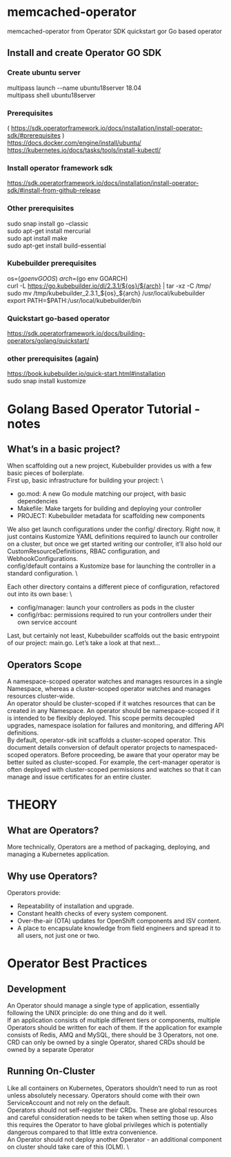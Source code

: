 # memcached-operator
memcached-operator from Operator SDK quickstart gor Go based operator

## Install and create Operator GO SDK

### Create ubuntu server
multipass launch --name ubuntu18server 18.04 \
multipass shell ubuntu18server

### Prerequisites
( https://sdk.operatorframework.io/docs/installation/install-operator-sdk/#prerequisites ) \
https://docs.docker.com/engine/install/ubuntu/ \
https://kubernetes.io/docs/tasks/tools/install-kubectl/

### Install operator framework sdk
https://sdk.operatorframework.io/docs/installation/install-operator-sdk/#install-from-github-release

### Other prerequisites
sudo snap install go –classic \
sudo apt-get install mercurial \
sudo apt install make \
sudo apt-get install build-essential

### Kubebuilder prerequisites
os=$(go env GOOS) \
arch=$(go env GOARCH) \
curl -L https://go.kubebuilder.io/dl/2.3.1/${os}/${arch} | tar -xz -C /tmp/ \
sudo mv /tmp/kubebuilder_2.3.1_${os}_${arch} /usr/local/kubebuilder \
export PATH=$PATH:/usr/local/kubebuilder/bin

### Quickstart go-based operator
https://sdk.operatorframework.io/docs/building-operators/golang/quickstart/

### other prerequisites (again)
https://book.kubebuilder.io/quick-start.html#installation \
sudo snap install kustomize

# Golang Based Operator Tutorial - notes

## What’s in a basic project?

When scaffolding out a new project, Kubebuilder provides us with a few basic pieces of boilerplate. \
First up, basic infrastructure for building your project: \
- go.mod: A new Go module matching our project, with basic dependencies
- Makefile: Make targets for building and deploying your controller
- PROJECT: Kubebuilder metadata for scaffolding new components

We also get launch configurations under the config/ directory. Right now, it just contains Kustomize YAML definitions required to launch our controller on a cluster, but once we get started writing our controller, it’ll also hold our CustomResourceDefinitions, RBAC configuration, and WebhookConfigurations. \
config/default contains a Kustomize base for launching the controller in a standard configuration. \

Each other directory contains a different piece of configuration, refactored out into its own base: \
- config/manager: launch your controllers as pods in the cluster
- config/rbac: permissions required to run your controllers under their own service account

Last, but certainly not least, Kubebuilder scaffolds out the basic entrypoint of our project: main.go. Let’s take a look at that next...

## Operators Scope

A namespace-scoped operator watches and manages resources in a single Namespace, whereas a cluster-scoped operator watches and manages resources cluster-wide. \
An operator should be cluster-scoped if it watches resources that can be created in any Namespace. An operator should be namespace-scoped if it is intended to be flexibly deployed. This scope permits decoupled upgrades, namespace isolation for failures and monitoring, and differing API definitions. \
By default, operator-sdk init scaffolds a cluster-scoped operator. This document details conversion of default operator projects to namespaced-scoped operators. Before proceeding, be aware that your operator may be better suited as cluster-scoped. For example, the cert-manager operator is often deployed with cluster-scoped permissions and watches so that it can manage and issue certificates for an entire cluster.

# THEORY

## What are Operators?
More technically, Operators are a method of packaging, deploying, and managing a Kubernetes application.

## Why use Operators?
Operators provide:
- Repeatability of installation and upgrade.
- Constant health checks of every system component.
- Over-the-air (OTA) updates for OpenShift components and ISV content.
- A place to encapsulate knowledge from field engineers and spread it to all users, not just one or two.


# Operator Best Practices

## Development
An Operator should manage a single type of application, essentially following the UNIX principle: do one thing and do it well. \
If an application consists of multiple different tiers or components, multiple Operators should be written for each of them. If the application for example consists of Redis, AMQ and MySQL, there should be 3 Operators, not one. \
CRD can only be owned by a single Operator, shared CRDs should be owned by a separate Operator

## Running On-Cluster
Like all containers on Kubernetes, Operators shouldn’t need to run as root unless absolutely necessary. Operators should come with their own ServiceAccount and not rely on the default. \
Operators should not self-register their CRDs. These are global resources and careful consideration needs to be taken when setting those up. Also this requires the Operator to have global privileges which is potentially dangerous compared to that little extra convenience. \
An Operator should not deploy another Operator - an additional component on cluster should take care of this (OLM). \
